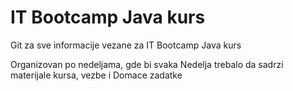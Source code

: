 # IT Bootcamp Java kurs
Git za sve informacije vezane za IT Bootcamp Java kurs

Organizovan po nedeljama, gde bi svaka Nedelja trebalo da sadrzi materijale kursa, vezbe i Domace zadatke
